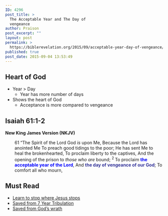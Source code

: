 ```yaml
---
ID: 4296
post_title: >
  The Acceptable Year and The Day of
  vengeance
author: Praison
post_excerpt: ""
layout: post
permalink: >
  https://biblerevelation.org/2015/09/acceptable-year-day-of-vengeance/
published: true
post_date: 2015-09-04 13:53:49
---
```

<h2>Heart of God</h2>
<ul>
	<li>Year &gt; Day
<ul>
	<li>Year has more number of days</li>
</ul>
</li>
	<li>Shows the heart of God
<ul>
	<li>Acceptance is more compared to vengeance</li>
</ul>
</li>
</ul>
<h2><strong>Isaiah 61:1-2</strong></h2>
<strong>New King James Version (NKJV)</strong>
<div class="poetry">
<p class="line" style="padding-left: 30px;"><span class="chapter-2"><span class="text Isa-61-1"><span class="chapternum">61 </span>“The Spirit of the Lord <span class="small-caps">God</span> <i>is</i> upon Me,</span></span>
<span class="text Isa-61-1">Because the <span class="small-caps">Lord</span> has anointed Me</span>
<span class="text Isa-61-1">To preach good tidings to the poor;</span>
<span class="text Isa-61-1">He has sent Me to heal the brokenhearted,</span>
<span class="text Isa-61-1">To proclaim liberty to the captives,</span>
<span class="text Isa-61-1">And the opening of the prison to <i>those who are</i> bound;</span>
<span id="en-NKJV-18846" class="text Isa-61-2"><sup class="versenum">2 </sup>To proclaim <span style="color: #0000ff;"><strong>the acceptable year of the <span class="small-caps">Lord</span></strong></span>,</span>
<span class="text Isa-61-2">And <span style="color: #333399;"><strong>the day of vengeance of our God</strong></span>;</span>
<span class="text Isa-61-2">To comfort all who mourn,</span></p>

<h2 class="line">Must Read</h2>
<ul>
	<li class="line"><a href="http://biblerevelation.org/2015/09/04/learn-to-stop-where-jesus-stops/">Learn to stop where Jesus stops</a></li>
	<li class="line"><a href="http://biblerevelation.org/2015/02/26/saved-from-7-year-tribulation/">Saved from 7 Year Tribulation</a></li>
	<li class="line"><a href="http://biblerevelation.org/2015/02/26/saved-from-gods-wrath/">Saved from God’s wrath</a></li>
</ul>
</div>
